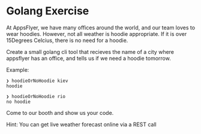 # Golang Exercise

At AppsFlyer, we have many offices around the world, and our team loves to wear hoodies.
However, not all weather is hoodie appropriate.
If it is over 15Degrees Celcius, there is no need for a hoodie.

Create a small golang cli tool that recieves the name of a city where appsflyer has an office,
and tells us if we need a hoodie tomorrow.

Example:

    ❯ hoodieOrNoHoodie kiev                                                                                                           hoodie
    
    ❯ hoodieOrNoHoodie rio                                                                                                            no hoodie

Come to our booth and show us your code.

Hint: You can get live weather forecast online via a REST call
